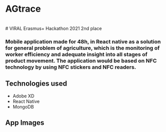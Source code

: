 # AGtrace
<br />
# VIRAL Erasmus+ Hackathon 2021 2nd place

### Mobile application made for 48h, in React native as a solution for general problem of agriculture, which is the monitoring of worker efficiency and adequate insight into all stages of product movement. The application would be based on NFC technology by using NFC stickers and NFC readers. 


## Technologies used

- Adobe XD
- React Native
- MongoDB


## App Images
